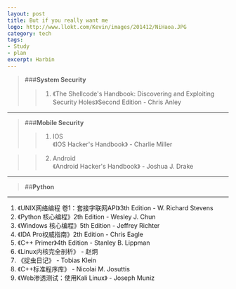 ```yaml
---
layout: post
title: But if you really want me
logo: http://www.llokt.com/Kevin/images/201412/NiHaoa.JPG
category: tech
tags: 
- Study
- plan
excerpt: Harbin
---
```


>###**System Security**
>>1. 《The Shellcode's Handbook: Discovering and Exploiting Security Holes》Second Edition - Chris Anley

* * * * *

>###**Mobile Security**
>>1. IOS    
《IOS Hacker's Handbook》 - Charlie Miller 

>>2. Android    
《Android Hacker's Handbook》 - Joshua J. Drake

* * * * *

>##**Python**



* * * * *

>
1. 《UNIX网络编程 卷1：套接字联网API》3th Edition - W. Richard Stevens    
2. 《Python 核心编程》2th Edition - Wesley J. Chun    
3. 《Windows 核心编程》5th Edition - Jeffrey Richter
4. 《IDA Pro权威指南》2th Edition - Chris Eagle
5. 《C++ Primer》4th Edition - Stanley B. Lippman
6. 《Linux内核完全剖析》 - 赵炯
7. 《捉虫日记》 - Tobias Klein
8. 《C++标准程序库》 - Nicolai M. Josuttis
9. 《Web渗透测试：使用Kali Linux》 - Joseph Muniz